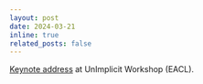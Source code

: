 ```yaml
---
layout: post
date: 2024-03-21
inline: true
related_posts: false
---
```

[Keynote address](https://unimplicit2024.github.io/#speakers) at UnImplicit Workshop (EACL).
